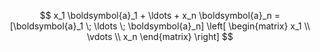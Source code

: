 $$
x_1 \boldsymbol{a}_1 + \ldots + x_n \boldsymbol{a}_n = [\boldsymbol{a}_1 \; \ldots \; \boldsymbol{a}_n] 
\left[
    \begin{matrix}
        x_1 \\
        \vdots \\
        x_n
    \end{matrix}
\right]
$$
